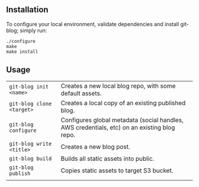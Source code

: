 Installation
------------

To configure your local environment, validate dependencies and install git-blog; simply run:
```
./configure
make
make install
```

Usage
-----

| | |
| - | - |
| `git-blog init <name>`      | Creates a new local blog repo, with some default assets.
| `git-blog clone <target>`   | Creates a local copy of an existing published blog.
| `git-blog configure`        | Configures global metadata (social handles, AWS credentials, etc) on an existing blog repo.
| `git-blog write <title>`    | Creates a new blog post.
| `git-blog build`            | Builds all static assets into public.
| `git-blog publish`          | Copies static assets to target S3 bucket.
| | |